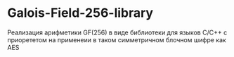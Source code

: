 # Galois-Field-256-library

Реализация арифметики GF(256) в виде библиотеки для языков C/C++ с приорететом на применеии в таком симметричном блочном шифре как AES
